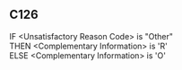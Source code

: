 ## C126
IF &lt;Unsatisfactory Reason Code&gt; is "Other"  
  THEN &lt;Complementary Information&gt; is 'R'  
  ELSE &lt;Complementary Information&gt; is 'O'
